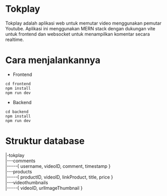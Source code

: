 # Tokplay

Tokplay adalah aplikasi web untuk memutar video menggunakan pemutar Youtube. Aplikasi ini menggunakan MERN stack dengan dukungan vite untuk frontend dan websocket untuk menampilkan komentar secara realtime.

# Cara menjalankannya

- Frontend

```
cd frontend
npm install
npm run dev
```

- Backend

```
cd backend
npm install
npm run dev
```

# Struktur database

|-tokplay <br/>
|---comments <br/>
|-----{ username, videoID, comment, timestamp }<br/>
|---products <br/>
|-----{ productID, videoID, linkProduct, title, price }<br/>
|---videothumbnails <br/>
|-----{ videoID, urlImageThumbnail }<br/>
